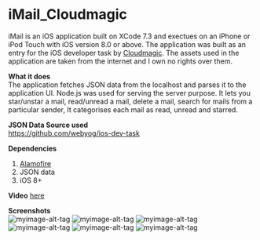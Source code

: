 # iMail_Cloudmagic
iMail is an iOS application built on XCode 7.3 and exectues on an iPhone or iPod Touch with iOS version 8.0 or above. The application was built as an entry for the iOS developer task by <a href="https://cloudmagic.com/">Cloudmagic</a>. The assets used in the application are taken from the internet and I own no rights over them.

<b>What it does</b><br>
The application fetches JSON data from the localhost and parses it to the application UI. Node.js was used for serving the server purpose. It lets you star/unstar a mail, read/unread a mail, delete a mail, search for mails from a particular sender, It categorises each mail as read, unread and starred.

<b>JSON Data Source used</b><br>
https://github.com/webyog/ios-dev-task

<b>Dependencies</b><br>
1. <a href="https://github.com/Alamofire">Alamofire</a><br>
2. JSON data<br>
3. iOS 8+<br>

<b>Video</b> <a href = "https://www.youtube.com/watch?v=Z2Q3baPg1Zk">here</a>


<b>Screenshots</b><br>
![myimage-alt-tag](https://lh3.googleusercontent.com/-58uPTWdfLOg/V3igUMLAFfI/AAAAAAAAHB0/o05ULjjxyGwzue4QCJP4S0oEA4TLumEsgCCo/s512/Simulator%2BScreen%2BShot%2B02-Jul-2016%252C%2B1.23.16%2BPM.png)
![myimage-alt-tag](https://lh3.googleusercontent.com/-hiQDprsI2Ws/V3igVfmjlQI/AAAAAAAAHCI/_2daIPNnkcMJ5couRyemXarCYgxVCYTCwCCo/s512/Simulator%2BScreen%2BShot%2B02-Jul-2016%252C%2B1.24.43%2BPM.png)
![myimage-alt-tag](https://lh3.googleusercontent.com/-phibDGezI8g/V3igUJxjkvI/AAAAAAAAHBw/oRpLyVtBbAInS_pkM4hd4Gt3zgLQVUv6wCCo/s512/Simulator%2BScreen%2BShot%2B02-Jul-2016%252C%2B1.23.45%2BPM.png)
![myimage-alt-tag](https://lh3.googleusercontent.com/-KzfX5rRmJ7g/V3igUG53AAI/AAAAAAAAHBs/e24cevIPjfE2Ez26cYx3H3xCE5s-tkLAQCCo/s512/Simulator%2BScreen%2BShot%2B02-Jul-2016%252C%2B1.24.07%2BPM.png)
![myimage-alt-tag](https://lh3.googleusercontent.com/-IILxQMoXVR0/V3igU1WKBeI/AAAAAAAAHB8/R1Me9FgjV5MI5c6qSrs_mrolVdHDgsFsACCo/s512/Simulator%2BScreen%2BShot%2B02-Jul-2016%252C%2B1.24.15%2BPM.png)
![myimage-alt-tag](https://lh3.googleusercontent.com/-Mmk9cBd_9zo/V3igUymoTHI/AAAAAAAAHCA/IOCxeljhnIwOtVLHCsFkgxkQnEAlcXA8gCCo/s512/Simulator%2BScreen%2BShot%2B02-Jul-2016%252C%2B1.24.21%2BPM.png)









